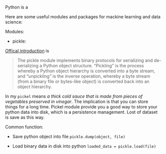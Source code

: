 Python is a

Here are some useful modules and packages for mackine learning and data science:

Modules:
- pickle:

[Offical introduction](https://docs.python.org/3/library/pickle.html) is

>The pickle module implements binary protocols for serializing and de-serializing a Python object structure. “Pickling” is the process whereby a Python object hierarchy is converted into a byte stream, and “unpickling” is the inverse operation, whereby a byte stream (from a binary file or bytes-like object) is converted back into an object hierarchy.

In my `pickel` means _a thick cold sauce that is made from pieces of vegetables preserved in vinegar_. The implication is that you can store things for a long time. Pickel module provide you a good way to store your python data into disk, which is a persistence management. Lost of dataset is save as this way.

Common function:
- Save python object into file
`pickle.dump(object, file)`

- Load binary data in disk into python
`loaded_data = pickle.load(file)`

